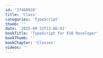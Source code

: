 ```yaml
---
id: '27460920'
title: 'Class'
categories: 'TypeScript'
thumb: ''
date: '2025-09-22T13:06:01'
bookTitle: 'TypeScript for ES6 Developer'
bookThumb: ''
bookChapter: 'Classes'
videos: ''
---
```

